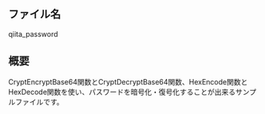 ## ファイル名
qiita_password

## 概要
CryptEncryptBase64関数とCryptDecryptBase64関数、HexEncode関数とHexDecode関数を使い、パスワードを暗号化・復号化することが出来るサンプルファイルです。
